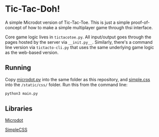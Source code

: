 # Tic-Tac-Doh!

A simple Microdot version of Tic-Tac-Toe. This is just a simple proof-of-
concept of how to make a simple multiplayer game through thsi interface.

Core game logic lives in `tictacotoe.py`. All input/output goes through the
pages hosted by the server via `__init.py__`. Similarly, there's a command line
version via `tictacto-cli.py` that uses the same underlying game logic as the
web-based version.

## Running

Copy [microdot.py](https://github.com/miguelgrinberg/microdot/blob/main/src/microdot/microdot.py)
into the same folder as this repository, and [simple.css](https://github.com/kevquirk/simple.css/blob/main/simple.css) 
into the `/static/css/` folder. Run this from the command line:

```sh
python3 main.py
```

## Libraries

[Microdot](https://github.com/miguelgrinberg/microdot/)

[SimpleCSS](https://github.com/kevquirk/simple.css)
